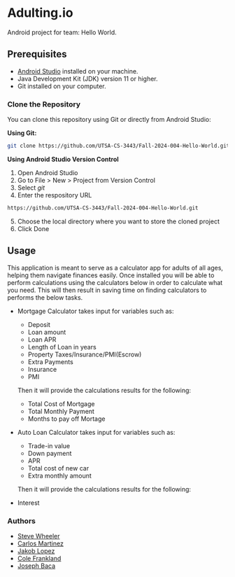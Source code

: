 # Adulting.io
Android project for team: Hello World. 

## Prerequisites

- [Android Studio](https://developer.android.com/studio) installed on your machine.
- Java Development Kit (JDK) version 11 or higher.
- Git installed on your computer.

### Clone the Repository

You can clone this repository using Git or directly from Android Studio:

**Using Git:**

```bash
git clone https://github.com/UTSA-CS-3443/Fall-2024-004-Hello-World.git
```

**Using Android Studio Version Control**
1. Open Android Studio
2. Go to File > New > Project from Version Control
3. Select _git_ 
4. Enter the respository URL 
```bash
https://github.com/UTSA-CS-3443/Fall-2024-004-Hello-World.git
```
5. Choose the local directory where you want to store the cloned project
6. Click Done


## Usage

This application is meant to serve as a calculator app for adults of all ages, helping them navigate finances easily. Once installed you will be able to
perform calculations using the calculators below in order to calculate what you need. This will then result in saving time on finding calculators to performs the below tasks.

- Mortgage Calculator takes input for variables such as: 
   - Deposit
   - Loan amount
   - Loan APR
   - Length of Loan in years
   - Property Taxes/Insurance/PMI(Escrow)
   - Extra Payments
   - Insurance
   - PMI 
  
  Then it will provide the calculations results for the following:
   - Total Cost of Mortgage
   - Total Monthly Payment
   - Months to pay off Mortage

- Auto Loan Calculator takes input for variables such as:
   - Trade-in value
   - Down payment
   - APR
   - Total cost of new car 
   - Extra monthly amount 
  
  Then it will provide the calculations results for the following:

- Interest
  
 




### Authors
- [Steve Wheeler](https://github.com/itswheeler)
- [Carlos Martinez](https://github.com/Cima9642) 
- [Jakob Lopez](https://github.com/JakTheMan)
- [Cole Frankland](https://github.com/Nullctipus) 
- [Joseph Baca](https://github.com/idontknowkarate)
